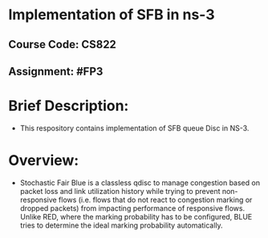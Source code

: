 # Implementation of SFB in ns-3
## Course Code: CS822
## Assignment: #FP3

# Brief Description:

* This respository contains implementation of SFB queue Disc in NS-3.

# Overview:

* Stochastic Fair Blue is a classless qdisc to manage congestion based on packet loss and link utilization history while trying to prevent non-responsive flows (i.e. flows that do not react to congestion marking or dropped packets) from impacting performance of responsive flows. Unlike RED, where the marking probability has to be configured, BLUE tries to determine the ideal marking probability automatically. 
